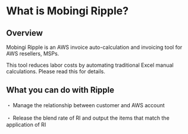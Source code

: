 # What is Mobingi Ripple?

## Overview

Mobingi Ripple is an AWS invoice auto-calculation and invoicing tool for AWS resellers, MSPs.

This tool reduces labor costs by automating traditional Excel manual calculations. Please read this for details.

## What you can do with Ripple

・ Manage the relationship between customer and AWS account

・ Release the blend rate of RI and output the items that match the application of RI





